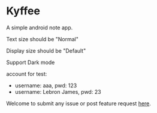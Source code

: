 # Kyffee
A simple android note app.

Text size should be "Normal"

Display size should be "Default"

Support Dark mode

account for test:
* username: aaa, pwd: 123
* username: Lebron James, pwd: 23

Welcome to submit any issue or post feature request [here](https://github.com/kyle0418/Kyffee/issues).
